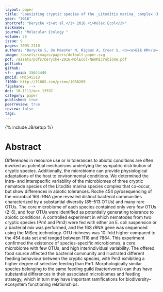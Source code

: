 ```yaml
---
layout: paper
title: "Coexisting cryptic species of the _Litoditis marina_ complex (Nematoda) show differential resource use and have distinct microbiomes with high intraspecific variability"
year: "2016"
shortref: "Derycke <i>et al.</i> 2016 <i>Molec Ecol</i>"
nickname: 
journal: "Molecular Ecology	"
volume: 25
issue: 9
pages: 2093-2110
authors: "Derycke S, De Meester N, Rigaux A, Creer S, <b><u>Bik HM</u></b>, Thomas WK, Moens T"
image: /assets/images/papers/default-paper.svg
pdf: /assets/pdfs/Derycke-2016-MolEcol-NemMicrobiome.pdf
pdflink:
github: 
<!-- pmid: 15644440
pmcid: PMC545518
f1000: http://f1000.com/prime/1030269
figshare:  -->
doi: 10.1111/mec.13597
category: paper
published: true
peerreview: true
review: false
tags: 
---
```

{% include JB/setup %}

# Abstract

Differences in resource use or in tolerances to abiotic conditions are often invoked as potential mechanisms underlying the sympatric distribution of cryptic species. Additionally, the microbiome can provide physiological adaptations of the host to environmental conditions. We determined the intra- and interspecific variability of the microbiomes of three cryptic nematode species of the Litoditis marina species complex that co-occur, but show differences in abiotic tolerances. Roche 454 pyrosequencing of the microbial 16S rRNA gene revealed distinct bacterial communities characterized by a substantial diversity (85–513 OTUs) and many rare OTUs. The core microbiome of each species contained only very few OTUs (2–6), and four OTUs were identified as potentially generating tolerance to abiotic conditions. A controlled experiment in which nematodes from two cryptic species (Pm1 and Pm3) were fed with either an E. coli suspension or a bacterial mix was performed, and the 16S rRNA gene was sequenced using the MiSeq technology. OTU richness was 10-fold higher compared to the 454 data set and ranged between 1118 and 7864. This experiment confirmed the existence of species-specific microbiomes, a core microbiome with few OTUs, and high interindividual variability. The offered food source affected the bacterial community and illustrated different feeding behaviour between the cryptic species, with Pm3 exhibiting a higher degree of selective feeding than Pm1. Morphologically similar species belonging to the same feeding guild (bacterivores) can thus have substantial differences in their associated microbiomes and feeding strategy, which in turn may have important ramifications for biodiversity–ecosystem functioning relationships.
